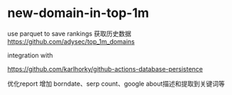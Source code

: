 # new-domain-in-top-1m

use parquet to save rankings
获取历史数据
https://github.com/adysec/top_1m_domains



integration with 

https://github.com/karlhorky/github-actions-database-persistence


优化report  增加 borndate、serp count、google about描述和提取到关键词等
